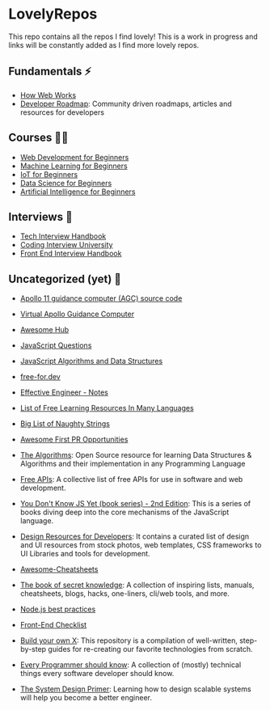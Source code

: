 # LovelyRepos

This repo contains all the repos I find lovely! This is a work in progress and links will be constantly added as I find more lovely repos.

## Fundamentals ⚡
- [How Web Works](https://github.com/vasanthk/how-web-works)
- [Developer Roadmap](https://github.com/kamranahmedse/developer-roadmap): Community driven roadmaps, articles and resources for developers

## Courses 👨‍🏫
- [Web Development for Beginners](https://github.com/microsoft/Web-Dev-For-Beginners)
- [Machine Learning for Beginners](https://github.com/microsoft/ML-For-Beginners)
- [IoT for Beginners](https://github.com/microsoft/IoT-For-Beginners)
- [Data Science for Beginners](https://github.com/microsoft/Data-Science-For-Beginners)
- [Artificial Intelligence for Beginners](https://github.com/microsoft/ai-for-beginners)

## Interviews 💼
- [Tech Interview Handbook](https://github.com/yangshun/tech-interview-handbook)
- [Coding Interview University](https://github.com/jwasham/coding-interview-university)
- [Front End Interview Handbook](https://github.com/yangshun/front-end-interview-handbook)

## Uncategorized (yet) 🤔
- [Apollo 11 guidance computer (AGC) source code](https://github.com/chrislgarry/Apollo-11)
- [Virtual Apollo Guidance Computer](https://github.com/virtualagc/virtualagc)
- [Awesome Hub](https://github.com/sindresorhus/awesome)
- [JavaScript Questions](https://github.com/lydiahallie/javascript-questions)
- [JavaScript Algorithms and Data Structures](https://github.com/trekhleb/javascript-algorithms)
- [free-for.dev](https://github.com/ripienaar/free-for-dev)

- [Effective Engineer - Notes](https://gist.github.com/rondy/af1dee1d28c02e9a225ae55da2674a6f)
- [List of Free Learning Resources In Many Languages](https://github.com/EbookFoundation/free-programming-books)
- [Big List of Naughty Strings](https://github.com/SimonCropp/NaughtyStrings)
- [Awesome First PR Opportunities](https://github.com/MunGell/awesome-for-beginners)
- [The Algorithms](https://github.com/TheAlgorithms): Open Source resource for learning Data Structures & Algorithms and their implementation in any Programming Language
- [Free APIs](https://github.com/public-apis/public-apis): A collective list of free APIs for use in software and web development.
- [You Don't Know JS Yet (book series) - 2nd Edition](https://github.com/getify/You-Dont-Know-JS): This is a series of books diving deep into the core mechanisms of the JavaScript language.
- [Design Resources for Developers](https://github.com/bradtraversy/design-resources-for-developers): It contains a curated list of design and UI resources from stock photos, web templates, CSS frameworks to UI Libraries and tools for development. 
- [Awesome-Cheatsheets](https://github.com/LeCoupa/awesome-cheatsheets)
- [The book of secret knowledge](https://github.com/trimstray/the-book-of-secret-knowledge): A collection of inspiring lists, manuals, cheatsheets, blogs, hacks, one-liners, cli/web tools, and more.
- [Node.js best practices](https://github.com/goldbergyoni/nodebestpractices)
- [Front-End Checklist](https://github.com/thedaviddias/Front-End-Checklist)
- [Build your own X](https://github.com/codecrafters-io/build-your-own-x): This repository is a compilation of well-written, step-by-step guides for re-creating our favorite technologies from scratch.
- [Every Programmer should know](https://github.com/mtdvio/every-programmer-should-know): A collection of (mostly) technical things every software developer should know.
- [The System Design Primer](https://github.com/donnemartin/system-design-primer): Learning how to design scalable systems will help you become a better engineer.




